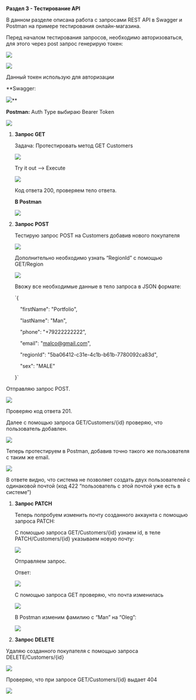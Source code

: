 ﻿**Раздел 3 - Тестирование API**

В данном разделе описана работа с запросами REST API в Swagger и Postman на примере тестирования онлайн-магазина.

Перед началом тестирования запросов, необходимо авторизоваться, для этого через post запрос генерирую токен:

![](assets/Aspose.Words.12dfdc4c-ee1c-4457-b071-31083f5085b3.001.png)

![](assets/Aspose.Words.12dfdc4c-ee1c-4457-b071-31083f5085b3.002.png)

Данный токен использую для авторизации

**Swagger:

![](assets/Aspose.Words.12dfdc4c-ee1c-4457-b071-31083f5085b3.003.png)**

**Postman:** Auth Type выбираю Bearer Token

![](assets/Aspose.Words.12dfdc4c-ee1c-4457-b071-31083f5085b3.004.png)

1) **Запрос GET**

   Задача: Протестировать метод GET Customers

   ![](assets/Aspose.Words.12dfdc4c-ee1c-4457-b071-31083f5085b3.005.png)

   Try it out —-> Execute

   ![](assets/Aspose.Words.12dfdc4c-ee1c-4457-b071-31083f5085b3.006.png)

   Код ответа 200, проверяем тело ответа.

   **В Postman**

   ![](assets/Aspose.Words.12dfdc4c-ee1c-4457-b071-31083f5085b3.007.png)

 

1) **Запрос POST**

   Тестирую запрос POST на Customers добавив нового покупателя

   ![](assets/Aspose.Words.12dfdc4c-ee1c-4457-b071-31083f5085b3.008.png)

   Дополнительно необходимо узнать “RegionId” с помощью GET/Region

   ![](assets/Aspose.Words.12dfdc4c-ee1c-4457-b071-31083f5085b3.009.png)

   Ввожу все необходимые данные в тело запроса в JSON формате: 

   `{

   `  `"firstName": "Portfolio",

   `  `"lastName": "Man",

   `  `"phone": "+79222222222",

   `  `"email": "malco@gmail.com",

   `  `"regionId": "5ba06412-c31e-4c1b-b61b-7780092ca83d",

   `  `"sex": "MALE"

   }`

Отправляю запрос POST.

![](assets/Aspose.Words.12dfdc4c-ee1c-4457-b071-31083f5085b3.010.png)

Проверяю код ответа 201.

Далее с помощью запроса GET/Customers/{id} проверяю, что пользователь добавлен.

![](assets/Aspose.Words.12dfdc4c-ee1c-4457-b071-31083f5085b3.011.png)

Теперь протестируем в Postman, добавив точно такого же пользователя с таким же email.

![](assets/Aspose.Words.12dfdc4c-ee1c-4457-b071-31083f5085b3.012.png)

В ответе видно, что система не позволяет создать двух пользователей с одинаковой почтой (код 422 “пользователь с этой почтой уже есть в системе”) 

1) **Запрос PATCH**

   Теперь попробуем изменить почту созданного аккаунта с помощью запроса PATCH:

   С помощью запроса GET/Customers/{id} узнаем id, в теле PATCH/Customers/{id} указываем новую почту:

   ![](assets/Aspose.Words.12dfdc4c-ee1c-4457-b071-31083f5085b3.013.png)

   Отправляем запрос.

   Ответ:

   ![](assets/Aspose.Words.12dfdc4c-ee1c-4457-b071-31083f5085b3.014.png)

   С помощью запроса GET проверяю, что почта изменилась

   ![](assets/Aspose.Words.12dfdc4c-ee1c-4457-b071-31083f5085b3.015.png)

   В Postman изменим фамилию с “Man” на “Oleg”:

   ![](assets/Aspose.Words.12dfdc4c-ee1c-4457-b071-31083f5085b3.016.png)


1) **Запрос DELETE**

Удаляю созданного покупателя с помощью запроса DELETE/Customers/{id}

![](assets/Aspose.Words.12dfdc4c-ee1c-4457-b071-31083f5085b3.017.png)

Проверяю, что при запросе GET/Customers/{id} выдает 404

![](assets/Aspose.Words.12dfdc4c-ee1c-4457-b071-31083f5085b3.018.png)


